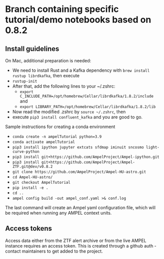 # Branch containing specific tutorial/demo notebooks based on 0.8.2

## Install guidelines

On Mac, additional preparation is needed:
- We need to install Rust and a Kafka dependency with ```brew install rustup librdkafka```, then execute
- ```rustup-init```
- After that, add the following lines to your ~/.zshrc:
    - ```export C_INCLUDE_PATH=/opt/homebrew/Cellar/librdkafka/1.8.2/include``` and
    - ```export LIBRARY_PATH=/opt/homebrew/Cellar/librdkafka/1.8.2/lib``` 
- Now read the modified .zshrc by ```source ~/.zshrc```, then
- execute ```pip3 install confluent_kafka``` and you are good to go.

Sample instructions for creating a conda environment

- ```conda create -n ampelTutorial python=3.9```
- ```conda activate ampelTutorial```
- ```pip3 install ipython jupyter extcats sfdmap iminuit sncosmo light-curve-python```
- ```pip3 install git+https://github.com/AmpelProject/Ampel-ipython.git```
- ```pip3 install git+https://github.com/AmpelProject/Ampel-ZTF.git@dev/v0.8.2 ```
- ```git clone https://github.com/AmpelProject/Ampel-HU-astro.git```
- ```cd Ampel-HU-astro/```
- ```git checkout AmpelTutorial```
- ```pip install -e .```
- ```cd ..```
- ```ampel config build -out ampel_conf.yaml >& conf.log```

The last command will create an Ampel yaml configuration file, which will be required when running any AMPEL context units.

## Access tokens
Access data either from the ZTF alert archive or from the live AMPEL instance requires an access token. This is created through a github auth - contact maintainers to get added to the project.
